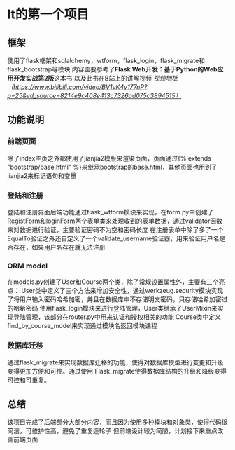 # lt的第一个项目
## 框架
使用了flask框架和sqlalchemy，wtform，flask_login，flask_migrate和flask_bootstrap等模块
内容主要参考了**Flask Web开发：基于Python的Web应用开发实战第2版**这本书
以及此书在B站上的讲解视频 *视频地址（https://www.bilibili.com/video/BV1vK4y177nP?p=25&vd_source=8214e9c408e413c7326ad075c3894515）* 

## 功能说明
### 前端页面
除了index主页之外都使用了jianjia2模版来渲染页面，页面通过{% extends "bootstrap/base.html" %}来继承bootstrap的base.html，其他页面也用到了jianjia2来标记语句和变量
### 登陆和注册
登陆和注册界面后端功能通过flask_wtform模块来实现，在form.py中创建了RegistForm和loginForm两个表单类来处理收到的表单数据，通过validator函数来对数据进行验证，主要验证密码不为空和密码长度
在注册表单中除了多了一个EqualTo验证之外还自定义了一个validate_username验证器，用来验证用户名是否存在，如果用户名存在就无法注册
### ORM model
在models.py创建了User和Course两个类，除了常规设置属性外，主要有三个亮点：
User类中定义了三个方法来增加安全性，通过werkzeug.security模块实现了将用户输入密码哈希加密，并且在数据库中不存储明文密码，只存储哈希加密过的哈希密码
使用flask_login模块来进行登陆管理，User类继承了UserMixin来实现登陆管理，该部分在router.py中用来认证和授权相关的功能
Course类中定义find_by_course_model来实现通过模块名返回模块课程
### 数据库迁移
通过flask_migrate来实现数据库迁移的功能，使得对数据库模型进行变更和升级变得更加方便和可控。通过使用 Flask_migrate使得数据库结构的升级和降级变得可控和可重复。
 
## 总结
该项目完成了后端部分大部分内容，而且因为使用多种模块和对象类，使得代码很简洁，可维护性高，避免了重复造轮子
但前端设计较为简陋，计划接下来重点改善前端页面

   
